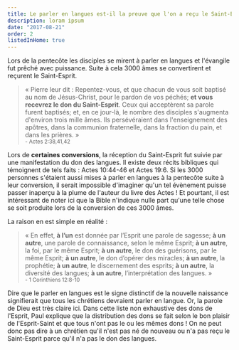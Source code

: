 ```yaml
---
title: Le parler en langues est-il la preuve que l'on a reçu le Saint-Esprit et qu'on est né de nouveau ?
description: loram ipsum
date: "2017-08-21"
order: 2
listedInHome: true
---
```


Lors de la pentecôte les disciples se mirent à parler en langues et l'évangile fut prêché avec puissance. Suite à cela 3000 âmes se convertirent et reçurent le Saint-Esprit.

> « Pierre leur dit : Repentez-vous, et que chacun de vous soit baptisé au nom de Jésus-Christ, pour le pardon de vos péchés; **et vous recevrez le don du Saint-Esprit**. Ceux qui acceptèrent sa parole furent baptisés; et, en ce jour-là, le nombre des disciples s'augmenta d'environ trois mille âmes. Ils persévéraient dans l'enseignement des apôtres, dans la communion fraternelle, dans la fraction du pain, et dans les prières. » <br /> <small>- Actes 2:38,41,42</small>

Lors de **certaines conversions**, la réception du Saint-Esprit fut suivie par une manifestation du don des langues. Il existe deux récits bibliques qui témoignent de tels faits : Actes 10:44-46 et Actes 19:6. Si les 3000 personnes s'étaient aussi mises à parler en langues à la pentecôte suite à leur conversion, il serait impossible d'imaginer qu'un tel évènement puisse passer inaperçu à la plume de l'auteur du livre des Actes ! 
Et pourtant, il est intéressant de noter ici que la Bible n'indique nulle part qu'une telle chose se soit produite lors de la conversion de ces 3000 âmes.

La raison en est simple en réalité :

> « En effet, **à l’un** est donnée par l’Esprit une parole de sagesse; **à un autre**, une parole de connaissance, selon le même Esprit; **à un autre**, la foi, par le même Esprit; **à un autre**, le don des guérisons, par le même Esprit; **à un autre**, le don d’opérer des miracles; **à un autre**, la prophétie; **à un autre**, le discernement des esprits; **à un autre**, la diversité des langues; **à un autre**, l’interprétation des langues. » <br /> <small>- 1 Corinthiens 12:8‭-‬10</small>

Dire que le parler en langues est le signe distinctif de la nouvelle naissance signifierait que tous les chrétiens devraient parler en langue. Or, la parole de Dieu est très claire ici. Dans cette liste non exhaustive des dons de l'Esprit, Paul explique que la distribution des dons se fait selon le bon plaisir de l'Esprit-Saint et que tous n'ont pas le ou les mêmes dons ! On ne peut donc pas dire à un chrétien qu'il n'est pas né de nouveau ou n'a pas reçu le Saint-Esprit parce qu'il n'a pas le don des langues.